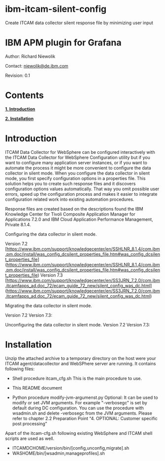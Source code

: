 # ibm-itcam-silent-config
Create ITCAM data collector silent response file by minimizing user input 
# IBM APM plugin for Grafana

Author: Richard Niewolik

Contact: niewolik@de.ibm.com

Revision: 0.1



Contents 
========

[**1. Introduction**](#introduction)

[**2. Installation**](#installation)


Introduction
============

ITCAM Data Collector for WebSphere can be configured interactively with the ITCAM Data Collector for WebSphere Configuration utility but if you want to configure many application server instances, or if you want to automate the process it might be more convenient to configure the data collector in silent mode.  When you configure the data collector in silent mode, you first specify configuration options in a properties file. This solution helps you to create such response files and it discovers configuration options values automatically. That way you omit possible user errors, speed up the configuration process and makes it easier to integrate configuration related work into existing automation procedures. 

Response files are created based on the descriptions found the IBM Knowledge Center for Tivoli Composite Application Manager for Applications 7.2.0 and IBM Cloud Application Performance Management, Private 8.1.4.

Configuring the data collector in silent mode.

Version 7.2 [https://www.ibm.com/support/knowledgecenter/en/SSHLNR_8.1.4/com.ibm.pm.doc/install/was_config_dcsilent_properties_file.htm#was_config_dcsilent_properties_file] (https://www.ibm.com/support/knowledgecenter/en/SSHLNR_8.1.4/com.ibm.pm.doc/install/was_config_dcsilent_properties_file.htm#was_config_dcsilent_properties_file)
Version 7.3 [https://www.ibm.com/support/knowledgecenter/en/SS3JRN_7.2.0/com.ibm.itcamfapps_ad.doc_72/ecam_guide_72_new/silent_config_was_dc.html] (https://www.ibm.com/support/knowledgecenter/en/SS3JRN_7.2.0/com.ibm.itcamfapps_ad.doc_72/ecam_guide_72_new/silent_config_was_dc.html)

Migrating the data collector in silent mode.

Version 7.2
Version 7.3:

Unconfiguring the data collector in silent mode.
Version 7.2
Version 7.3:

Installation
=======
Unzip the attached archive to a temporary directory on the host were your ITCAM agent/datacollector and WebSPhere server are running. It contains following files:

-	Shell procedure itcam_cfg.sh 
        This is the main procedure to use.

-	This README document

-	Python procedure modify-jvm-argumenst.py
        Optional: It can be used to modify or set JVM arguments. For example "-verbosegc" is set by default during DC configuration. You can use the procedure with wsadmin.sh and delete  -verbosegc from the JVM arguments. Please refer to chapter 2.2 Preparation Point “4. OPTIONAL: Customer specific post processing”

Apart of the itcam-cfg.sh following existing WebSphere and ITCAM shell scripts are used as well.

   - ITCAMDCHOME/version/bin/[config,unconfig,migrate].sh
   - WASHOME/bin/[wsadmin,manageprofiles].sh 

